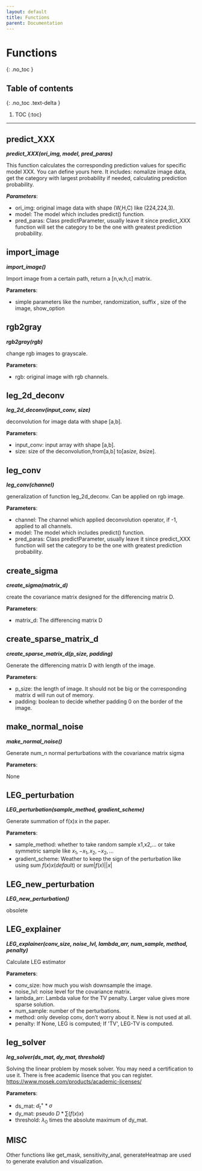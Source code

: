 ```yaml
---
layout: default
title: Functions
parent: Documentation
---
```


# Functions
{: .no_toc }

## Table of contents
{: .no_toc .text-delta }

1. TOC
{:toc}

---

## predict_XXX

 ***predict_XXX(ori_img, model, pred_paras)***

This function calculates the corresponding prediction values for specific model XXX. You can define yours here.  It includes: nomalize image data, get the category with largest probability if needed, calculating prediction probability.

***Parameters***:

* ori_img: original image data with shape (W,H,C) like (224,224,3).
* model: The model which includes predict() function.
* pred_paras: Class predictParameter, usually leave it since predict_XXX function will set the category to be the one with greatest prediction probability.                                     



## import_image

 ***import_image()***

Import image from a certain path, return a [n,w,h,c] matrix.

**Parameters**:

* simple parameters like the number, randomization, suffix , size of the image, show_option

## rgb2gray

 ***rgb2gray(rgb)***

change rgb images to grayscale.

**Parameters**:

* rgb: original image with rgb channels.
 
 

## leg_2d_deconv

 ***leg_2d_deconv(input_conv, size)***

deconvolution for image data with shape [a,b].

**Parameters**:

* input_conv: input array with shape [a,b].
* size: size of the deconvolution,from[a,b] to[a*size, b*size].

## leg_conv

 ***leg_conv(channel)***

generalization of function leg_2d_deconv. Can be applied on rgb image.

**Parameters**:

* channel: The channel which applied deconvolution operator, if -1, applied to all channels.
* model: The model which includes predict() function.
* pred_paras: Class predictParameter, usually leave it since predict_XXX function will set the category to be the one with greatest prediction probability.    

## create_sigma

 ***create_sigma(matrix_d)***

create the covariance matrix designed for the differencing matrix D.

**Parameters**:

* matrix_d: The differencing matrix D

## create_sparse_matrix_d

 ***create_sparse_matrix_d(p_size, padding)***

Generate the differencing matrix D with length of the image. 

**Parameters**:

* p_size: the length of image. It should not be big or the corresponding matrix d will run out of memory.
* padding: boolean to decide whether padding 0 on the border of the image.

## make_normal_noise

 ***make_normal_noise()***

Generate num_n normal perturbations with the covariance matrix sigma

**Parameters**:

None

##  LEG_perturbation

 ***LEG_perturbation(sample_method, gradient_scheme)***

Generate summation of f(x)x in the paper. 

**Parameters**:

* sample_method: whether to take random sample x1,x2,… or take symmetric sample like $x_1, -x_1,   x_2, -x_2, …$
* gradient_scheme: Weather to keep the sign of the perturbation like using sum $f(x)x(default)$ or $sum|f(x)||x|$

##  LEG_new_perturbation

 ***LEG_new_perturbation()***

obsolete

##  LEG_explainer

 ***LEG_explainer(conv_size, noise_lvl, lambda_arr, num_sample, method, penalty)***

Calculate LEG estimator 

**Parameters**:

* conv_size: how much you wish downsample the image.
* noise_lvl: noise level for the covariance matrix.
* lambda_arr: Lambda value for the TV penalty. Larger value gives more sparse solution.
* num_sample: number of the perturbations.
* method: only develop conv, don’t worry about it. New is not used at all.
* penalty: If None, LEG is computed; If 'TV', LEG-TV is computed.

##  leg_solver

 ***leg_solver(ds_mat, dy_mat, threshold)***

Solving the linear problem by mosek solver. You may need a certification to use it. There is free academic lisence that you can register. https://www.mosek.com/products/academic-licenses/

**Parameters**:

* ds_mat: $d^+_t * \sigma$
* dy_mat: pseudo $D * \sum(f(x)x)$
* threshold: $\lambda_0$ times the absolute maximum of dy_mat.

##  MISC

Other functions like get_mask, sensitivity_anal, generateHeatmap are used to generate evalution and visualization.


